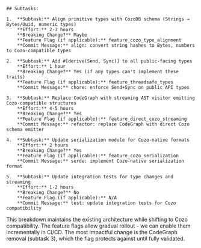 ```
## Subtasks:

1.  **Subtask:** Align primitive types with CozoDB schema (Strings → Bytes/Uuid, numeric types)
    **Effort:** 2-3 hours
    **Breaking Change?** Maybe
    **Feature Flag (if applicable):** feature_cozo_type_alignment
    **Commit Message:** align: convert string hashes to Bytes, numbers to Cozo-compatible types

2.  **Subtask:** Add #[derive(Send, Sync)] to all public-facing types
    **Effort:** 1 hour
    **Breaking Change?** Yes (if any types can't implement these traits)
    **Feature Flag (if applicable):** feature_threadsafe_types
    **Commit Message:** chore: enforce Send+Sync on public API types

3.  **Subtask:** Replace CodeGraph with streaming AST visitor emitting Cozo-compatible structures
    **Effort:** 4-5 hours
    **Breaking Change?** Yes
    **Feature Flag (if applicable):** feature_direct_cozo_streaming
    **Commit Message:** refactor: replace CodeGraph with direct Cozo schema emitter

4.  **Subtask:** Update serialization module for Cozo-native formats
    **Effort:** 2 hours
    **Breaking Change?** Yes
    **Feature Flag (if applicable):** feature_cozo_serialization
    **Commit Message:** serde: implement Cozo-native serialization format

5.  **Subtask:** Update integration tests for type changes and streaming
    **Effort:** 1-2 hours
    **Breaking Change?** No
    **Feature Flag (if applicable):** N/A
    **Commit Message:** test: update integration tests for Cozo compatibility
```

This breakdown maintains the existing architecture while shifting to Cozo compatibility. The feature flags allow gradual rollout - we can enable them incrementally in CI/CD. The most impactful change is the CodeGraph removal (subtask 3), which the flag protects against until fully validated.
